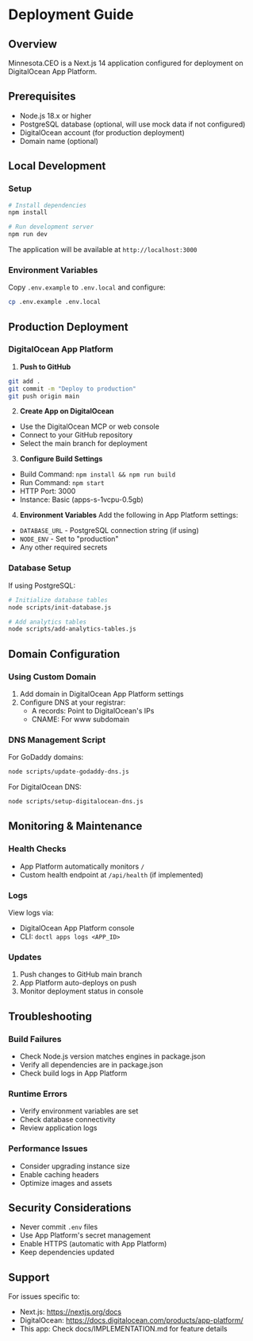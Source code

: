 # Deployment Guide

## Overview
Minnesota.CEO is a Next.js 14 application configured for deployment on DigitalOcean App Platform.

## Prerequisites
- Node.js 18.x or higher
- PostgreSQL database (optional, will use mock data if not configured)
- DigitalOcean account (for production deployment)
- Domain name (optional)

## Local Development

### Setup
```bash
# Install dependencies
npm install

# Run development server
npm run dev
```

The application will be available at `http://localhost:3000`

### Environment Variables
Copy `.env.example` to `.env.local` and configure:
```bash
cp .env.example .env.local
```

## Production Deployment

### DigitalOcean App Platform

1. **Push to GitHub**
```bash
git add .
git commit -m "Deploy to production"
git push origin main
```

2. **Create App on DigitalOcean**
- Use the DigitalOcean MCP or web console
- Connect to your GitHub repository
- Select the main branch for deployment

3. **Configure Build Settings**
- Build Command: `npm install && npm run build`
- Run Command: `npm start`
- HTTP Port: 3000
- Instance: Basic (apps-s-1vcpu-0.5gb)

4. **Environment Variables**
Add the following in App Platform settings:
- `DATABASE_URL` - PostgreSQL connection string (if using)
- `NODE_ENV` - Set to "production"
- Any other required secrets

### Database Setup
If using PostgreSQL:
```bash
# Initialize database tables
node scripts/init-database.js

# Add analytics tables
node scripts/add-analytics-tables.js
```

## Domain Configuration

### Using Custom Domain
1. Add domain in DigitalOcean App Platform settings
2. Configure DNS at your registrar:
   - A records: Point to DigitalOcean's IPs
   - CNAME: For www subdomain

### DNS Management Script
For GoDaddy domains:
```bash
node scripts/update-godaddy-dns.js
```

For DigitalOcean DNS:
```bash
node scripts/setup-digitalocean-dns.js
```

## Monitoring & Maintenance

### Health Checks
- App Platform automatically monitors `/`
- Custom health endpoint at `/api/health` (if implemented)

### Logs
View logs via:
- DigitalOcean App Platform console
- CLI: `doctl apps logs <APP_ID>`

### Updates
1. Push changes to GitHub main branch
2. App Platform auto-deploys on push
3. Monitor deployment status in console

## Troubleshooting

### Build Failures
- Check Node.js version matches engines in package.json
- Verify all dependencies are in package.json
- Check build logs in App Platform

### Runtime Errors
- Verify environment variables are set
- Check database connectivity
- Review application logs

### Performance Issues
- Consider upgrading instance size
- Enable caching headers
- Optimize images and assets

## Security Considerations
- Never commit `.env` files
- Use App Platform's secret management
- Enable HTTPS (automatic with App Platform)
- Keep dependencies updated

## Support
For issues specific to:
- Next.js: https://nextjs.org/docs
- DigitalOcean: https://docs.digitalocean.com/products/app-platform/
- This app: Check docs/IMPLEMENTATION.md for feature details
